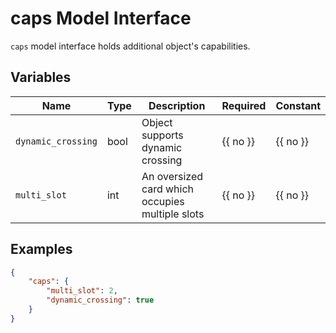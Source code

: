 # caps Model Interface

`caps` model interface holds additional object's capabilities.

## Variables
<!-- table start -->
| Name | Type | Description | Required | Constant |
| --- | --- | --- | --- | --- |
| `dynamic_crossing` | bool | Object supports dynamic crossing | {{ no }} | {{ no }} |
| `multi_slot` | int | An oversized card which occupies multiple slots | {{ no }} | {{ no }} |

<!-- table end -->

## Examples

``` json
{
    "caps": {
        "multi_slot": 2,
        "dynamic_crossing": true
    }
}
```